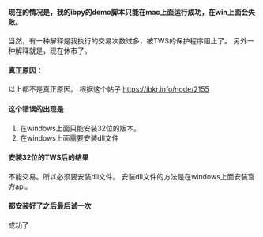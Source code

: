 #### 现在的情况是，我的ibpy的demo脚本只能在mac上面运行成功，在win上面会失败。

当然，有一种解释是我执行的交易次数过多，被TWS的保护程序阻止了。
另外一种解释就是，现在休市了。

#### 真正原因：
以上都不是真正原因。
根据这个帖子
https://ibkr.info/node/2155

#### 这个错误的出现是
1.	在windows上面只能安装32位的版本。
2.	在windows上面需要安装dll文件

#### 安装32位的TWS后的结果
不能交易。所以必须要安装dll文件。
安装dll文件的方法是在windows上面安装官方api。

#### 都安装好了之后最后试一次
成功了
